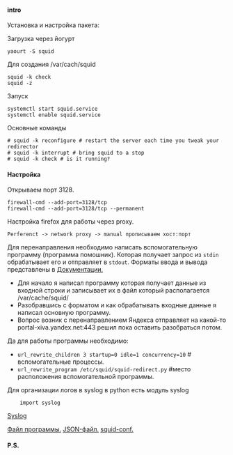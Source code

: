 
#### intro
Установка и настройка пакета:

Загрузка через йогурт

    yaourt -S squid

Для создания /var/cach/squid
    
    squid -k check
    squid -z

Запуск

    systemctl start squid.service
    systemctl enable squid.service

Основные команды

    # squid -k reconfigure # restart the server each time you tweak your redirector
    # squid -k interrupt # bring squid to a stop
    # squid -k check # is it running?

#### Настройка
Открываем порт 3128.

    firewall-cmd --add-port=3128/tcp
    firewall-cmd --add-port=3128/tcp --permanent

Настройка firefox для работы через proxy.

    Perferenct -> network proxy -> manual прописываем хост:порт


Для перенаправления необходимо написать вспомогательную программу (программа помошник). Которая получает запрос из `stdin` обрабатывает его и отправляет в `stdout`. Форматы ввода и вывода представлены в [Документации.](http://wiki.squid-cache.org/Features/Redirectors) 

*   Для начало я написал программу которая получает данные из входной строки и записывает их в файл который располагается /var/cache/squid/
*   Разобравшись с форматом и как обрабатывать входные данные я написал основную программу.
*   Вопрос возник с перенаправлением Яндекса отправляет на какой-то  portal-xiva.yandex.net:443 решил пока оставить разобраться потом. 

Да для работы программы необходимо:

*   `url_rewrite_children 3 startup=0 idle=1 concurrency=10` # вспомогательные процессы.
*   `url_rewrite_program /etc/squid/squid-redirect.py` #место расположения вспомогательной программы.

Для организации логов в syslog в python есть модуль syslog

        import syslog
        
[Syslog](http://wiki.squid-cache.org/Features/Redirectors) 



[Файл программы.](https://github.com/neandrey/ideco/blob/master/squid-redirect.py) 
[JSON-файл.](https://github.com/neandrey/ideco/blob/master/dataweb.json)
[squid-conf.](https://github.com/neandrey/ideco/blob/master/squid.conf)

#### P.S. 








